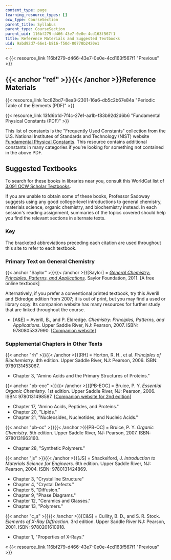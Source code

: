 ```yaml
---
content_type: page
learning_resource_types: []
ocw_type: CourseSection
parent_title: Syllabus
parent_type: CourseSection
parent_uid: 116bf279-d466-43e7-0e0e-4cd163f567f1
title: Reference Materials and Suggested Textbooks
uid: 9abd92d7-66e1-b816-f50d-00770b2420e1
---
```


« {{< resource_link 116bf279-d466-43e7-0e0e-4cd163f567f1 "Previous" >}}

{{< anchor "ref" >}}{{< /anchor >}}Reference Materials
------------------------------------------------------

{{< resource_link 1cc82bd7-8ea3-2301-16a6-db5c2b67e84a "Periodic Table of the Elements (PDF)" >}}

{{< resource_link 13fd6b1d-7f4c-27e1-aa1b-f83b92d2d6b6 "Fundamental Physical Constants (PDF)" >}}

This list of constants is the "Frequently Used Constants" collection from the U.S. National Institutes of Standards and Technology (NIST) website [Fundamental Physical Constants](http://physics.nist.gov/cuu/Constants/). This resource contains additional constants in many categories if you're looking for something not contained in the above PDF.

Suggested Textbooks
-------------------

To search for these books in libraries near you, consult this WorldCat list of [3.091 OCW Scholar Textbooks](http://mit.worldcat.org/profiles/cjnewton/lists/2068229).

If you are unable to obtain some of these books, Professor Sadoway suggests using any good college-level introductions to general chemistry, materials science, organic chemistry, and biochemistry instead. In each session's reading assignment, summaries of the topics covered should help you find the relevant sections in alternate texts.

### Key

The bracketed abbreviations preceding each citation are used throughout this site to refer to each textbook.

### Primary Text on General Chemistry

{{< anchor "Saylor" >}}{{< /anchor >}}\[Saylor\] = [_General_ _Chemistry: Principles, Patterns, and Applications_](https://saylordotorg.github.io/text_general-chemistry-principles-patterns-and-applications-v1.0/index.html). Saylor Foundation, 2011. \[A free online textbook\]

Alternatively, if you prefer a conventional printed textbook, try this Averill and Eldredge edition from 2007; it is out of print, but you may find a used or library copy. Its companion website has many resources for further study that are linked throughout the course.

*   \[A&E\] = Averill, B., and P. Eldredge. _Chemistry: Principles, Patterns, and Applications_. Upper Saddle River, NJ: Pearson, 2007. ISBN: 9780805337990. \[[Companion website](http://www.pearsonhighered.com/educator/product/Companion-Website-Chemistry-Principles-Patterns-and-Applications-Student-Access-Kit-MasteringGeneralChemistry/9780805381764.page)\]

### Supplemental Chapters in Other Texts

{{< anchor "rh" >}}{{< /anchor >}}\[RH\] = Horton, R. H., et al. _Principles of Biochemistry_. 4th edition. Upper Saddle River, NJ: Pearson, 2006. ISBN: 9780131453067.

*   Chapter 3, "Amino Acids and the Primary Structures of Proteins."

{{< anchor "pb-eoc" >}}{{< /anchor >}}\[PB-EOC\] = Bruice, P. Y. _Essential Organic Chemistry_. 1st edition. Upper Saddle River, NJ: Pearson, 2006. ISBN: 9780131498587. \[[Companion website for 2nd edition](http://wps.prenhall.com/esm_bruice_essentials_2/110/28209/7221752.cw/index.html)\]

*   Chapter 17, "Amino Acids, Peptides, and Proteins."
*   Chapter 20, "Lipids."
*   Chapter 21, "Nucleosides, Nucleotides, and Nucleic Acids."

{{< anchor "pb-oc" >}}{{< /anchor >}}\[PB-OC\] = Bruice, P. Y. _Organic Chemistry_. 5th edition. Upper Saddle River, NJ: Pearson, 2007. ISBN: 9780131963160.

*   Chapter 28, "Synthetic Polymers."

{{< anchor "js" >}}{{< /anchor >}}\[JS\] = Shackelford, J. _Introduction to Materials Science for Engineers_. 6th edition. Upper Saddle River, NJ: Pearson, 2004. ISBN: 9780131424869.

*   Chapter 3, "Crystalline Structure"
*   Chapter 4, "Crystal Defects."
*   Chapter 5, "Diffusion."
*   Chapter 9, "Phase Diagrams."
*   Chapter 12, "Ceramics and Glasses."
*   Chapter 13, "Polymers."

{{< anchor "c_s" >}}{{< /anchor >}}\[C&S\] = Cullity, B. D., and S. R. Stock. _Elements of X-Ray Diffraction_. 3rd edition. Upper Saddle River NJ: Pearson, 2001. ISBN: 9780201610918.

*   Chapter 1, "Properties of X-Rays."

« {{< resource_link 116bf279-d466-43e7-0e0e-4cd163f567f1 "Previous" >}}